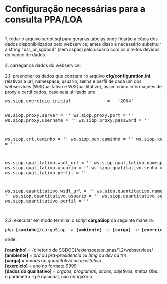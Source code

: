 <h1>Configuração necessárias para a consulta PPA/LOA</h1>
<br />
1. rodar o arquivo script.sql para gerar as tabelas onde ficarão a cópia dos dados disponibilizados pelo webservice; antes disso é necessário substituir a string "usr_pr_sgdoc4" (sem aspas) pelo usuário com os direitos devidos do banco de dados.<br />
<br />
2. carregar os dados do webservice:<br />
<br />
2.1. preencher os dados que constam no arquivo <b>cfg/configuration.ini</b> relativos a url, namespace, usuario, senha e perfil de cada um dos webservices (WSQualitativo e WSQuantitativo), assim como informações de proxy e certificados, caso seja utilizado um:<br />
<pre>
ws.siop.exercicio.inicial              =   '2004'

ws.siop.proxy.server					=	''
ws.siop.proxy.port						= 	''
ws.siop.proxy.username					=	''
ws.siop.proxy.password					= 	''

ws.siop.crt.caminho  					=   ''
ws.siop.pem.caminho  					=   ''
ws.siop.key.caminho  					=   ''

ws.siop.qualitativo.wsdl_url            =   ''
ws.siop.qualitativo.namespace           =   ''
ws.siop.qualitativo.usuario             =   ''
ws.siop.qualitativo.senha               =   ''
ws.siop.qualitativo.perfil              =   ''

ws.siop.quantitativo.wsdl_url            =   ''
ws.siop.quantitativo.namespace           =   ''
ws.siop.quantitativo.usuario             =   ''
ws.siop.quantitativo.senha               =   ''
ws.siop.quantitativo.perfil              =   ''
</pre><br />
2.2. executar em modo terminal o script <b>cargaSiop</b> da seguinte maneira:<br />
<pre>
php <b>[caminho]</b>/cargaSiop -a <b>[ambiente]</b> -c <b>[carga]</b> -e <b>[exercicio]</b> {-q <b>[dados do qualitativo]</b>}
</pre>
onde:<br />
<br />
<b>[caminho]</b> = {diretorio do SGDOC}/extensoes/pr_snas/1.2/webservices/ <br />
<b>[ambiente]</b> = <i>prd</i> ou <i>prd-presidencia</i> ou <i>hmg</i> ou <i>dsv</i> ou <i>trn</i><br />
<b>[carga]</b> = <i>ambas</i> ou <i>quantitativo</i> ou <i>qualitativo</i><br />
<b>[exercicio]</b> = ano no formato 9999<br />
<b>[dados do qualitativo]</b> = <i>orgaos</i>, <i>programas</i>, <i>acoes</i>, <i>objetivos</i>, <i>metas</i> 
</pre>
Obs.: o parâmetro -q é opcional, não obrigatório 
